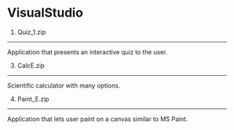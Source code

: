 # VisualStudio

1. Quiz_1.zip
  ---
  Application that presents an interactive quiz to the user.
  
3. CalcE.zip
  ---
  Scientific calculator with many options.
  
4. Paint_E.zip
  ---
  Application that lets user paint on a canvas similar to MS Paint.
